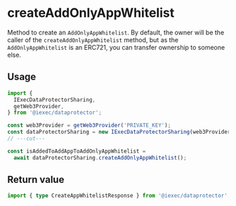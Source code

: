 # createAddOnlyAppWhitelist

Method to create an `AddOnlyAppWhitelist`. By default, the owner will be the
caller of the `createAddOnlyAppWhitelist` method, but as the
`AddOnlyAppWhitelist` is an ERC721, you can transfer ownership to someone else.

## Usage

```ts twoslash
import {
  IExecDataProtectorSharing,
  getWeb3Provider,
} from '@iexec/dataprotector';

const web3Provider = getWeb3Provider('PRIVATE_KEY');
const dataProtectorSharing = new IExecDataProtectorSharing(web3Provider);
// ---cut---

const isAddedToAddAppToAddOnlyAppWhitelist =
  await dataProtectorSharing.createAddOnlyAppWhitelist();
```

## Return value

```ts twoslash
import { type CreateAppWhitelistResponse } from '@iexec/dataprotector';
```
